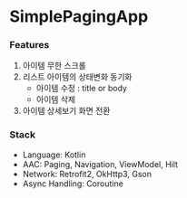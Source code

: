 # SimplePagingApp

### Features
1. 아이템 무한 스크롤
2. 리스트 아이템의 상태변화 동기화 
    - 아이템 수정 : title or body
    - 아이템 삭제 
3. 아이템 상세보기 화면 전환


### Stack
- Language: Kotlin 
- AAC: Paging, Navigation, ViewModel, Hilt
- Network: Retrofit2, OkHttp3, Gson
- Async Handling: Coroutine
